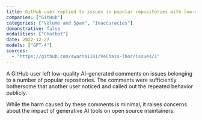 ```yaml
---
title: GitHub user replied to issues in popular repositories with low-quality AI generated content
companies: ["GitHub"]
categories: ["Volume and Spam", "Inaccuracies"]
demonstrative: false
modalities: ["Chatbot"]
date: 2022-12-27
models: ["GPT-4"]
sources:
  - "https://github.com/swarna1101/VeChain-Thor/issues/1"
---
```


A GitHub user left low-quality AI-generated comments on issues belonging to a number of popular repositories. The comments were sufficiently bothersome that another user noticed and called out the repeated behavior publicly.

While the harm caused by these comments is minimal, it raises concerns about the impact of generative AI tools on open source maintainers.
